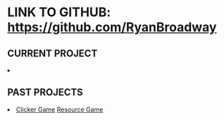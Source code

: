 # LINK TO GITHUB: https://github.com/RyanBroadway

## CURRENT PROJECT

<li>
    
</li>
 
 
## PAST PROJECTS

<li>
    <a href="/Portfolio/Clicker">Clicker Game</a>
    <a href="/Portfolio/Collage_FMP">Resource Game</a>
</li>





